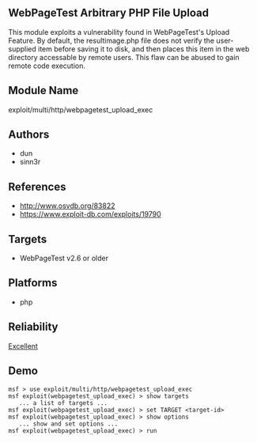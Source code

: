 ## WebPageTest Arbitrary PHP File Upload

This module exploits a vulnerability found in WebPageTest's 
Upload Feature. By default, the resultimage.php file does 
not verify the user-supplied item before saving it to disk, 
and then places this item in the web directory accessable by 
remote users. This flaw can be abused to gain remote code 
execution.


## Module Name
exploit/multi/http/webpagetest_upload_exec

## Authors
* dun
* sinn3r


## References
* http://www.osvdb.org/83822
* https://www.exploit-db.com/exploits/19790



## Targets
* WebPageTest v2.6 or older


## Platforms
* php

## Reliability
[Excellent](https://github.com/rapid7/metasploit-framework/wiki/Exploit-Ranking)

## Demo

```
msf > use exploit/multi/http/webpagetest_upload_exec
msf exploit(webpagetest_upload_exec) > show targets
   ... a list of targets ...
msf exploit(webpagetest_upload_exec) > set TARGET <target-id>
msf exploit(webpagetest_upload_exec) > show options
   ... show and set options ...
msf exploit(webpagetest_upload_exec) > run
```
    
    